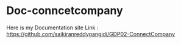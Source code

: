# Doc-conncetcompany

Here is my Documentation site Link : <https://github.com/saikiranreddygangidi/GDP02-ConnectCompany>
